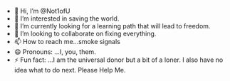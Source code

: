 - 👋 Hi, I’m @Not1ofU
- 👀 I’m interested in saving the world.
- 🌱 I’m currently looking for a learning path that will lead to freedom.
- 💞️ I’m looking to collaborate on fixing everything.
- 📫 How to reach me...smoke signals
- 😄 Pronouns: ...I, you, them.
- ⚡ Fun fact: ...I am the universal donor but a bit of a loner. I also have no idea what to do next. Please Help Me.

<!---
Not1ofU/Not1ofU is a ✨ special ✨ repository because its `README.md` (this file) appears on your GitHub profile.
You can click the Preview link to take a look at your changes.
--->
